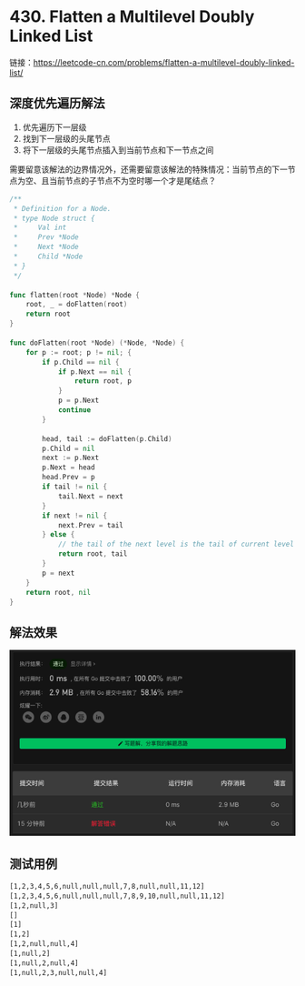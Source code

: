 # 430. Flatten a Multilevel Doubly Linked List

链接：https://leetcode-cn.com/problems/flatten-a-multilevel-doubly-linked-list/

## 深度优先遍历解法

1. 优先遍历下一层级
2. 找到下一层级的头尾节点
3. 将下一层级的头尾节点插入到当前节点和下一节点之间

需要留意该解法的边界情况外，还需要留意该解法的特殊情况：当前节点的下一节点为空、且当前节点的子节点不为空时哪一个才是尾结点？

```go
/**
 * Definition for a Node.
 * type Node struct {
 *     Val int
 *     Prev *Node
 *     Next *Node
 *     Child *Node
 * }
 */

func flatten(root *Node) *Node {
    root, _ = doFlatten(root)
    return root
}

func doFlatten(root *Node) (*Node, *Node) {
    for p := root; p != nil; {
        if p.Child == nil {
            if p.Next == nil {
                return root, p
            }
            p = p.Next
            continue
        }

        head, tail := doFlatten(p.Child)
        p.Child = nil
        next := p.Next
        p.Next = head
        head.Prev = p
        if tail != nil {
            tail.Next = next
        }
        if next != nil {
            next.Prev = tail
        } else {
            // the tail of the next level is the tail of current level
            return root, tail
        }
        p = next
    }
    return root, nil
}
```

## 解法效果

![flatten-a-multilevel-doubly-linked-list](./img/flatten-a-multilevel-doubly-linked-list.png)

## 测试用例

```txt
[1,2,3,4,5,6,null,null,null,7,8,null,null,11,12]
[1,2,3,4,5,6,null,null,null,7,8,9,10,null,null,11,12]
[1,2,null,3]
[]
[1]
[1,2]
[1,2,null,null,4]
[1,null,2]
[1,null,2,null,4]
[1,null,2,3,null,null,4]
```

